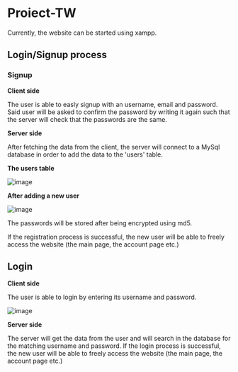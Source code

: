 # Proiect-TW

Currently, the website can be started using xampp.

## Login/Signup process

### Signup


**Client side**

The user is able to easly signup with an username, email and password.
Said user will be asked to confirm the password by writing it again such that the server will check that the passwords are the same.

**Server side**

After fetching the data from the client, the server will connect to a MySql database in order to add the data to the 'users' table.

**The users table**

![image](https://user-images.githubusercontent.com/67517427/173224988-c0d2543a-53e9-4929-b3c7-f46231fd26bc.png)

**After adding a new user**

![image](https://user-images.githubusercontent.com/67517427/173225217-92b21b31-b25a-4009-84b9-ab44b0c9d9c5.png)


The passwords will be stored after being encrypted using md5.

If the registration process is successful, the new user will be able to freely access the website (the main page, the account page etc.)

## Login

**Client side**

The user is able to login by entering its username and password.

![image](https://user-images.githubusercontent.com/67517427/173225171-3fd730af-80d6-4fbf-ac21-f60aabb9c7cc.png)


**Server side**

The server will get the data from the user and will search in the database for the matching username and password.
If the login process is successful, the new user will be able to freely access the website (the main page, the account page etc.)
